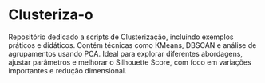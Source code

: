 # Clusteriza-o
Repositório dedicado a scripts de Clusterização, incluindo exemplos práticos e didáticos. Contém técnicas como KMeans, DBSCAN e análise de agrupamentos usando PCA. Ideal para explorar diferentes abordagens, ajustar parâmetros e melhorar o Silhouette Score, com foco em variações importantes e redução dimensional.
